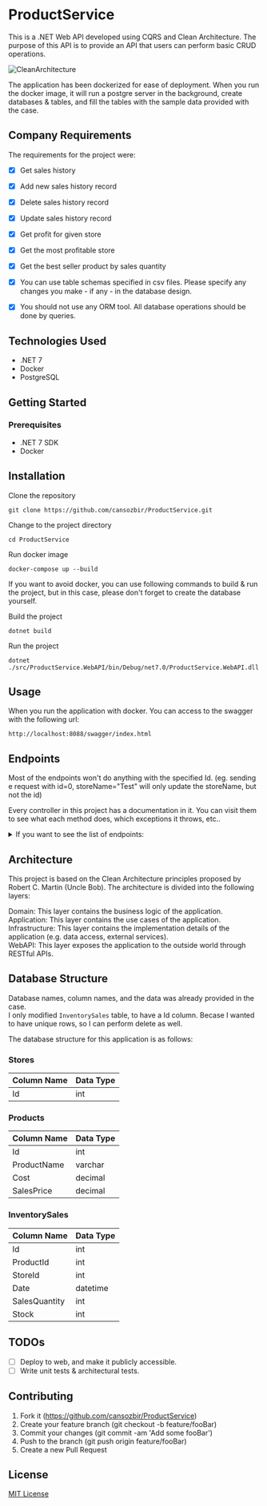 # ProductService

This is a .NET Web API developed using CQRS and Clean Architecture. The purpose of this API is to provide an API that users can perform basic CRUD operations. 

![CleanArchitecture](https://blog.cleancoder.com/uncle-bob/images/2012-08-13-the-clean-architecture/CleanArchitecture.jpg)

The application has been dockerized for ease of deployment. 
When you run the docker image, it will run a postgre server in the background, create databases & tables, and fill the tables with the sample data provided with the case. 


## Company Requirements 
The requirements for the project were:
- [x] Get sales history 
- [x] Add new sales history record
- [x] Delete sales history record
- [x] Update sales history record
- [x] Get profit for given store
- [x] Get the most profitable store
- [x] Get the best seller product by sales quantity
- [x] You can use table schemas specified in csv files. Please specify any changes you make - if any - in the database design. 
- [x] You should not use any ORM tool. All database operations should be done by queries.


## Technologies Used
- .NET 7
- Docker
- PostgreSQL

## Getting Started
### Prerequisites
- .NET 7 SDK
- Docker

## Installation
Clone the repository
```
git clone https://github.com/cansozbir/ProductService.git
```
Change to the project directory
```
cd ProductService
```

Run docker image
```
docker-compose up --build
```

If you want to avoid docker, you can use following commands to build & run the project, but in this case, please don't forget to create the database yourself.

Build the project
```
dotnet build
```
Run the project
```
dotnet ./src/ProductService.WebAPI/bin/Debug/net7.0/ProductService.WebAPI.dll
```

## Usage
When you run the application with docker. You can access to the swagger with the following url:
```
http://localhost:8088/swagger/index.html
```


## Endpoints
Most of the endpoints won't do anything with the specified Id. (eg. sending e request with id=0, storeName="Test" will only update the storeName, but not the id)

Every controller in this project has a documentation in it. You can visit them to see what each method does, which exceptions it throws, etc..
<details>
  <summary>If you want to see the list of endpoints:</summary>
  
  GET
/api/InventorySale <br>

POST
/api/InventorySale

GET
/api/InventorySale/{id}

PUT
/api/InventorySale/{id}

DELETE
/api/InventorySale/{id}

GET
/api/InventorySale/store/{storeId}
Product


GET
/api/Product

POST
/api/Product

GET
/api/Product/{id}

PUT
/api/Product/{id}

DELETE
/api/Product/{id}

GET
/api/Product/bestSellerByQuantity
Store


GET
/api/Store

POST
/api/Store

GET
/api/Store/{id}

PUT
/api/Store/{id}

DELETE
/api/Store/{id}

GET
/api/Store/{id}/profit

GET
/api/Store/mostProfitable
</details>


## Architecture
This project is based on the Clean Architecture principles proposed by Robert C. Martin (Uncle Bob). The architecture is divided into the following layers:

Domain: This layer contains the business logic of the application. <br>
Application: This layer contains the use cases of the application. <br>
Infrastructure: This layer contains the implementation details of the application (e.g. data access, external services).<br>
WebAPI: This layer exposes the application to the outside world through RESTful APIs. <br>

## Database Structure
Database names, column names, and the data was already provided in the case.<br>
I only modified `InventorySales` table, to have a Id column. Becase I wanted to have unique rows, so I can perform delete as well.

The database structure for this application is as follows:

### Stores
| Column Name | Data Type |
|-------------|-----------|
| Id          | int       |

### Products
|Column Name  |	Data Type |
|-------------|-----------|
| Id          | int       |
| ProductName | varchar   |
| Cost        | decimal   |
| SalesPrice  | decimal   |

### InventorySales
|Column Name    |	Data Type |
|---------------|-------------|
| Id            | int         |
| ProductId     | int         |
| StoreId       | int         |
| Date          | datetime    |
| SalesQuantity | int         |
| Stock         | int         |


## TODOs
- [ ] Deploy to web, and make it publicly accessible.
- [ ] Write unit tests & architectural tests.

## Contributing
1. Fork it (https://github.com/cansozbir/ProductService)
2. Create your feature branch (git checkout -b feature/fooBar)
3. Commit your changes (git commit -am 'Add some fooBar')
4. Push to the branch (git push origin feature/fooBar)
5. Create a new Pull Request 

## License
[MIT License](https://github.com/cansozbir/ProductService/blob/master/LICENSE)
